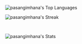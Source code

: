 ![pasangimhana's Top Languages](https://github-readme-stats.vercel.app/api/top-langs/?username=pasangimhana&theme=tokyonight&show_icons=true&hide_border=true&layout=compact)
<br>

![pasangimhana's Streak](https://github-readme-streak-stats.herokuapp.com/?user=pasangimhana&theme=tokyonight&hide_border=true)

<br>

![pasangimhana's Stats](https://github-readme-stats.vercel.app/api?username=pasangimhana&theme=tokyonight&show_icons=true&hide_border=true&count_private=false)
